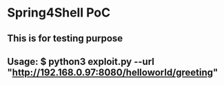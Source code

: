 # Spring4Shell PoC

## This is for testing purpose
## Usage: $ python3 exploit.py --url "http://192.168.0.97:8080/helloworld/greeting"
